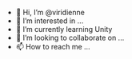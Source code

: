 - 👋 Hi, I’m @viridienne
- 👀 I’m interested in ...
- 🌱 I’m currently learning Unity
- 💞️ I’m looking to collaborate on ...
- 📫 How to reach me ...

<!---
viridienne/viridienne is a ✨ special ✨ repository because its `README.md` (this file) appears on your GitHub profile.
You can click the Preview link to take a look at your changes.
--->
